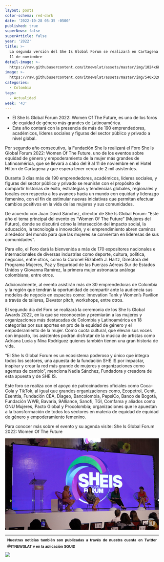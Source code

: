 ```yaml
---
layout: posts
color-schema: red-dark
date: '2022-10-28 05:35 -0500'
published: true
superNews: false
superArticle: false
year: '2022'
title: >-
  La segunda versión del She Is Global Forum se realizará en Cartagena del 9 al
  11 de noviembre
detail-image: >-
  https://raw.githubusercontent.com/itnewslat/assets/master/img/1024x680/sheis-g.jpg
image: >-
  https://raw.githubusercontent.com/itnewslat/assets/master/img/540x320/sheis-p.jpg
categories:
  - Colombia
tags:
  - Actualidad
week: '43'
---
```

- El She Is Global Forum 2022: Women Of The Future, es uno de los foros de equidad de género más grandes de Latinoamérica.
- Este año contará con la presencia de más de 190 emprendedores, académicos, líderes sociales y figuras del sector público y privado a nivel global.

Por segundo año consecutivo, la Fundación She Is realizará el Foro She Is Global Forum 2022: Women Of The Future, uno de los eventos sobre equidad de género y empoderamiento de la mujer más grandes de Latinoamérica, que se llevará a cabo del 9 al 11 de noviembre en el Hotel Hilton de Cartagena y que espera tener cerca de 2 mil asistentes.

Durante 3 días más de 190 emprendedores, académicos, líderes sociales, y figuras del sector público y privado se reunirán con el propósito de compartir historias de éxito, estrategias y tendencias globales, regionales y locales con respecto a los avances hacia un mundo con equidad y liderazgo femenino, con el fin de estimular nuevas iniciativas que permitan efectuar cambios positivos en la vida de las mujeres y sus comunidades. 

De acuerdo con Juan David Sánchez, director de She Is Global Forum: “Este año el tema principal del evento es “Women Of The Future” (Mujeres del Futuro), donde se discutirá cómo la intersección del impacto social, la educación, la tecnología e innovación, y el emprendimiento abren caminos alrededor del mundo para que las mujeres se conviertan en lideresas de sus comunidades”.

Para ello, el Foro dará la bienvenida a más de 170 expositores nacionales e internacionales de diversas industrias como deporte, cultura, política, negocios, entre otros, como la Coronel Elizabeth J. Hartz, Directora del Programa Mujeres, Paz y Seguridad de las Fuerzas Aéreas Sur de Estados Unidos y Giovanna Ramírez, la primera mujer astronauta análoga colombiana, entre otros. 

Adicionalmente, al evento asistirán más de 30 emprendedoras de Colombia y la región que tendrán la oportunidad de compartir ante la audiencia sus modelos de negocio en espacios como: Innovation Tank y Women’s Pavilion a través de talleres, Elevator pitch, workshops, entre otros.

El segundo día del Foro se realizará la ceremonia de los She Is Global Awards 2022, en la que se reconocerán y premiarán a las mujeres y organizaciones más destacadas de Colombia y Latinoamérica en 18 categorías por sus aportes en pro de la equidad de género y el empoderamiento de la mujer. 
Como cuota cultural, que elevan sus voces con impacto, los asistentes podrán disfrutar de la música de artistas como Adriana Lucia y Nina Rodríguez quienes también tienen una gran historia de vida.

“El She Is Global Forum es un ecosistema poderoso y único que integra todos los sectores, una apuesta de la fundación SHE IS por impactar, inspirar y crear la red más grande de mujeres y organizaciones como agentes de cambio”, menciona Nadia Sánchez, Fundadora y creadora de esta apuesta y de SHE IS. 
 
Este foro se realiza con el apoyo de patrocinadores oficiales como Coca-Cola y TikTok, al igual que grandes organizaciones como, Ecopetrol, Cenit, Esenttia, Fundación CEA, Diageo, Bancolombia, PepsiCo, Banco de Bogotá, Fundación WWB, Bavaria, 9Alliance, Sanofi, TGI, Comfama y aliados como ONU Mujeres, Pacto Global y Procolombia; organizaciones que le apuestan a la transformación de todos los sectores en materia de equidad de equidad de género y empoderamiento femenino.
 
Para conocer más sobre el evento  y su agenda visite: She Is Global Forum 2022: Women Of The Future

![](https://raw.githubusercontent.com/itnewslat/assets/master/img/540x320/sheis-p.jpg)

<table style="height: 42px;" width="569">
<tbody>
<tr>
<td style="text-align: justify;"><sub><strong>Nuestras noticias también son publicadas a través de nuestra cuenta en Twitter <a href="https://twitter.com/itnewslat?lang=es">@ITNEWSLAT</a> y en la aplicación <a href="https://squidapp.co/en/">SQUID</a></strong></sub></td>
</tr>
</tbody>
</table>

<img src="https://tracker.metricool.com/c3po.jpg?hash=56f88a41e39ab42c063cc51676587a04"/>